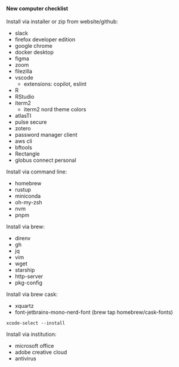 #### New computer checklist

Install via installer or zip from website/github:
- slack
- firefox developer edition
- google chrome
- docker desktop
- figma
- zoom
- filezilla
- vscode
  - extensions: copilot, eslint
- R
- RStudio
- iterm2
  - iterm2 nord theme colors
- atlasTI
- pulse secure
- zotero
- password manager client
- aws cli
- bftools
- Rectangle
- globus connect personal

Install via command line:
- homebrew
- rustup
- miniconda
- oh-my-zsh
- nvm
- pnpm

Install via brew:
- direnv
- gh
- jq
- vim
- wget
- starship
- http-server
- pkg-config

Install via brew cask:
- xquartz
- font-jetbrains-mono-nerd-font (brew tap homebrew/cask-fonts)

`xcode-select --install`

Install via institution:
- microsoft office
- adobe creative cloud
- antivirus

